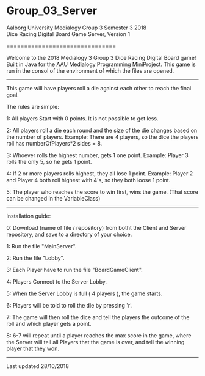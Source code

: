 # Group_03_Server

Aalborg University Medialogy Group 3 Semester 3 2018 <br /> Dice Racing Digital Board Game Server, Version 1

===============================

Welcome to the 2018 Medialogy 3 Group 3 Dice Racing Digital Board game! <br />
Built in Java for the AAU Medialogy Programming MiniProject.
This game is run in the consol of the environment of which the files are opened.

------

This game will have players roll a die against each other to reach the final goal.

The rules are simple:

1: All players Start with 0 points. It is not possible to get less.

2: All players roll a die each round and the size of the die changes based on the number of players.
	Example: There are 4 players, so the dice the players roll has numberOfPlayers*2 sides = 8.
	
3: Whoever rolls the highest number, gets 1 one point.
	Example: Player 3 rolls the only 5, so he gets 1 point.
	
4: If 2 or more players rolls highest, they all lose 1 point.
	Example: Player 2 and Player 4 both roll highest with 4's, so they both loose 1 point.
	
5: The player who reaches the score to win first, wins the game. (That score can be changed in the VariableClass)

------

Installation guide:

0: Download (name of file / repository) from botht the Client and Server repository, and save to a directory of your choice.

1: Run the file "MainServer".

2: Run the file "Lobby".

3: Each Player have to run the file "BoardGameClient".

4: Players Connect to the Server Lobby.

5: When the Server Lobby is full ( 4 players ), the game starts.

6: Players will be told to roll the die by pressing 'r'.

7: The game will then roll the dice and tell the players the outcome of the roll and which player gets a point.

8: 6-7 will repeat until a player reaches the max score in the game, where the Server will tell all Players that the game is over, and tell the winning player that they won.

---

Last updated 28/10/2018
